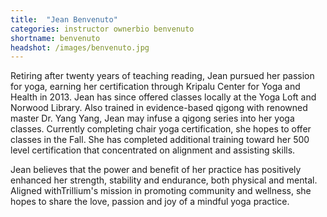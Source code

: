 ```yaml
---
title:  "Jean Benvenuto"
categories: instructor ownerbio benvenuto
shortname: benvenuto
headshot: /images/benvenuto.jpg
---
```

Retiring after twenty years of teaching reading, Jean pursued her passion for yoga, earning her certification through Kripalu Center for Yoga and Health in 2013. Jean has since offered classes locally at the Yoga Loft and Norwood Library. Also trained in evidence-based qigong with renowned master Dr. Yang Yang, Jean may infuse a qigong series into her yoga classes. Currently completing chair yoga certification, she hopes to offer classes in the Fall. She has completed additional training toward her 500 level certification that concentrated on alignment and assisting skills.

Jean believes that the power and benefit of her practice has positively enhanced her strength, stability and endurance, both physical and mental. Aligned withTrillium's mission in promoting community and wellness, she hopes to share the love, passion and joy of a mindful yoga practice.

